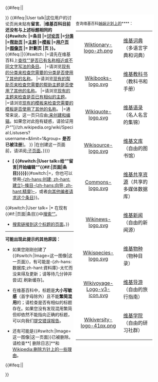 <div class="plainlinks" id="noarticletext" style="padding: 7px;">

{{\#ifeq:||

<div class="infobox" id="sisterproject" style="width: 20em; font-size: 90%;float:right;padding: 0.5em; background:white;">

查询维基百科[姊妹计划上的](https://zh.wikipedia.org/wiki/Special:SiteMatrix "wikilink")****：

<span>

<table style="background:none, align:center" cellpadding="1" cellspacing="0">

<tr>

<td align="center" >

[Wiktionary-logo-zh.png](https://zh.wikipedia.org/wiki/File:Wiktionary-logo-zh.png "fig:Wiktionary-logo-zh.png")

</td>

<td>

[维基词典](https://zh.wikipedia.org/wiki/wikt:Special:Search/{{PAGENAME}} "wikilink")（多语言字典和词典）

</td>

</tr>

<tr>

<td align="center" >

[Wikibooks-logo.svg](https://zh.wikipedia.org/wiki/File:Wikibooks-logo.svg "fig:Wikibooks-logo.svg")

</td>

<td>

[维基教科书](https://zh.wikipedia.org/wiki/b:Special:Search/{{PAGENAME}} "wikilink")（教科书和手册）

</td>

</tr>

<tr>

<td align="center" >

[Wikiquote-logo.svg](https://zh.wikipedia.org/wiki/File:Wikiquote-logo.svg "fig:Wikiquote-logo.svg")

</td>

<td>

[维基语录](https://zh.wikipedia.org/wiki/q:Special:Search/{{PAGENAME}} "wikilink")（名人名言的集锦）

</td>

</tr>

<tr>

<td align="center" >

[Wikisource-logo.svg](https://zh.wikipedia.org/wiki/File:Wikisource-logo.svg "fig:Wikisource-logo.svg")

</td>

<td>

[维基文库](https://zh.wikipedia.org/wiki/s:Special:Search/{{PAGENAME}} "wikilink")（自由的图书馆）

</td>

</tr>

<tr>

<td align="center" >

[Commons-logo.svg](https://zh.wikipedia.org/wiki/File:Commons-logo.svg "fig:Commons-logo.svg")

</td>

<td>

[维基共享资源](https://zh.wikipedia.org/wiki/commons:Special:Search/{{PAGENAME}} "wikilink")（共享的多媒体数据库）

</td>

</tr>

<tr>

<td align="center" >

[Wikinews-logo.svg](https://zh.wikipedia.org/wiki/File:Wikinews-logo.svg "fig:Wikinews-logo.svg")

</td>

<td>

[维基新闻](https://zh.wikipedia.org/wiki/n:Special:Search/{{PAGENAME}} "wikilink")（自由的新闻源）

</td>

</tr>

<tr>

<td align="center" >

[Wikispecies-logo.svg](https://zh.wikipedia.org/wiki/File:Wikispecies-logo.svg "fig:Wikispecies-logo.svg")

</td>

<td>

[维基物种](https://zh.wikipedia.org/wiki/Wikispecies:Special:Search/{{PAGENAME}} "wikilink")（物种目录）

</td>

</tr>

<tr>

<td align="center" >

[Wikivoyage-Logo-v3-icon.svg](https://zh.wikipedia.org/wiki/File:Wikivoyage-Logo-v3-icon.svg "fig:Wikivoyage-Logo-v3-icon.svg")

</td>

<td>

[维基导游](https://zh.wikipedia.org/wiki/voy:Special:Search/{{PAGENAME}} "wikilink")（自由的旅行指南）

</td>

</tr>

<tr>

<td align="center" >

[Wikiversity-logo-41px.png](https://zh.wikipedia.org/wiki/File:Wikiversity-logo-41px.png "fig:Wikiversity-logo-41px.png")

</td>

<td>

[维基学院](https://zh.wikipedia.org/wiki/v:Special:Search/{{PAGENAME}} "wikilink")（自由的研习社群）

</td>

</tr>

</table>

</span>

</div>

}} {{\#ifeq:|User talk|这位用户的讨论页尚未贴有**留言**。|**维基百科目前还没有与上述标题相同的{{\#switch: |=条目 |=[讨论页](https://zh.wikipedia.org/wiki/{{ns:Help}}:讨论页 "wikilink") |=[分类](https://zh.wikipedia.org/wiki/{{ns:Project}}:分类 "wikilink") |=[帮助页](https://zh.wikipedia.org/wiki/{{ns:Help}}:内容 "wikilink") |=[主题](https://zh.wikipedia.org/wiki/{{ns:Project}}:主题 "wikilink") |=[模板](https://zh.wikipedia.org/wiki/{{ns:Project}}:模板消息 "wikilink") |=[用户页](https://zh.wikipedia.org/wiki/{{ns:Project}}:用户页 "wikilink") |=[图像页](https://zh.wikipedia.org/wiki/{{ns:Project}}:图像 "wikilink") |= 計劃页 |页 }}。**{{\#ifeq:||{{\#switch: |=请先在维基百科上[查找“”是否已有名称相近或不同文字写法的条目](https://zh.wikipedia.org/wiki/{{ns:Special}}:Search/{{PAGENAME}} "wikilink")。 |=请浏览[现有的分类来检查您需要的分类是否使用了其他的名称](https://zh.wikipedia.org/wiki/{{ns:Project}}:探索 "wikilink")。 |=请浏览[现有的帮助页来检查您需要的帮助主题是否使用了其他的名称](https://zh.wikipedia.org/wiki/{{ns:Help}}:内容 "wikilink")。 |=请浏览[现有的主题来检查是否已有相似的主题](https://zh.wikipedia.org/wiki/{{ns:Portal}}:首页 "wikilink")。 |=请浏览[现有的模板来检查您需要的模板是否使用了其他的名称](https://zh.wikipedia.org/wiki/{{ns:Project}}:模板消息 "wikilink")。 |=通常来说，这一页只应由[:来创建和编辑](https://zh.wikipedia.org/wiki/{{ns:User}}:{{PAGENAME}} "wikilink")。如果您对此抱有疑惑，请验证用户“”<span class="plainlinksneverexpand">\[//zh.wikipedia.org/wiki/Special:Listusers?username=\&limit=1\&group= **是否已被注册**\]</span>。 }} |在创建这一页面前，请详阅[:子页面](https://zh.wikipedia.org/wiki/{{ns:Project}}:子页面 "wikilink")。}}}}

  - **\[ {{\#switch:|User talk=给“”留言|开始编辑“”{{\#if:|页面|条目}}}}\]**{{\#switch:|=，你也可以使用[-{zh-hans:创建; zh-hant:建立}-條目-{zh-hans:向导; zh-hant:精靈}-](https://zh.wikipedia.org/wiki/Wikipedia:創建條目精靈 "wikilink")，或者[向其他编者请求这个条目](https://zh.wikipedia.org/wiki/{{ns:Project}}:条目请求 "wikilink")}}。

{{\#switch:|User talk= |\* 在现有{{\#if:|页面|条目}}中[搜索“”](https://zh.wikipedia.org/wiki/{{ns:Special}}:Search/{{PAGENAME}} "wikilink")。

  - [搜索链接到这个标题的页面](https://zh.wikipedia.org/wiki/{{ns:Special}}:Whatlinkshere/{{FULLPAGENAME}} "wikilink")。}}

<div id="noarticletext_technical">

-----

**可能出现此提示的其他原因：**

  - 如果您刚刚创建了{{\#switch:|Image=这一图像|这一页面}}，有可能是-{zh-hans:数据库;zh-hant:資料庫}-太忙而没来得及更新；请等待几分钟并尝试\[ 刷新缓存\]。

<!-- end list -->

  - 在维基百科中，标题是**大小写敏感**（首字母除外）且不能**繁简混用**的；请检查是否有相似的标题存在。如果您没有发现混用繁简但却依然不能指向正确的标题，可以向我们[提交错误报告](https://zh.wikipedia.org/wiki/{{ns:Project}}:字词转换 "wikilink")。

<!-- end list -->

  - 还有可能是{{\#switch:|Image=这一图像|这一页面}}已被删除。请检查**\[ 删除日志\]**和[Wikipedia:删除方针上的一些理由](https://zh.wikipedia.org/wiki/Wikipedia:删除方针 "wikilink")。

{{\#ifeq:||

}}

</div>

</div>